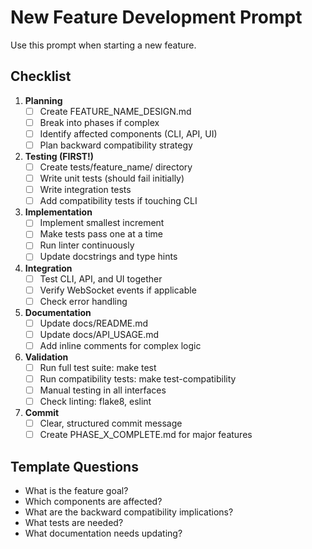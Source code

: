 # New Feature Development Prompt

Use this prompt when starting a new feature.

## Checklist

1. **Planning**
   - [ ] Create FEATURE_NAME_DESIGN.md
   - [ ] Break into phases if complex
   - [ ] Identify affected components (CLI, API, UI)
   - [ ] Plan backward compatibility strategy

2. **Testing (FIRST!)**
   - [ ] Create tests/feature_name/ directory
   - [ ] Write unit tests (should fail initially)
   - [ ] Write integration tests
   - [ ] Add compatibility tests if touching CLI

3. **Implementation**
   - [ ] Implement smallest increment
   - [ ] Make tests pass one at a time
   - [ ] Run linter continuously
   - [ ] Update docstrings and type hints

4. **Integration**
   - [ ] Test CLI, API, and UI together
   - [ ] Verify WebSocket events if applicable
   - [ ] Check error handling

5. **Documentation**
   - [ ] Update docs/README.md
   - [ ] Update docs/API_USAGE.md
   - [ ] Add inline comments for complex logic

6. **Validation**
   - [ ] Run full test suite: make test
   - [ ] Run compatibility tests: make test-compatibility
   - [ ] Manual testing in all interfaces
   - [ ] Check linting: flake8, eslint

7. **Commit**
   - [ ] Clear, structured commit message
   - [ ] Create PHASE_X_COMPLETE.md for major features

## Template Questions

- What is the feature goal?
- Which components are affected?
- What are the backward compatibility implications?
- What tests are needed?
- What documentation needs updating?
